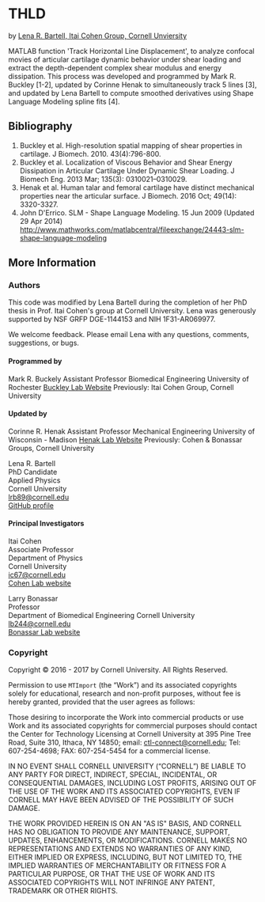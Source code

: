 # THLD
by [Lena R. Bartell, Itai Cohen Group, Cornell Unviersity](#authors)

MATLAB function 'Track Horizontal Line Displacement', to analyze confocal movies of articular cartilage dynamic behavior under shear loading and extract the depth-dependent complex shear modulus and energy dissipation. This process was developed and programmed by Mark R. Buckley [1-2], updated by Corinne Henak to simultaneously track 5 lines [3], and updated by Lena Bartell to compute smoothed derivatives using Shape Language Modeling spline fits [4].

## Bibliography

1. Buckley et al. High-resolution spatial mapping of shear properties in cartilage. J Biomech. 2010. 43(4):796-800.
2. Buckley et al. Localization of Viscous Behavior and Shear Energy Dissipation in Articular Cartilage Under Dynamic Shear Loading. J Biomech Eng. 2013 Mar; 135(3): 0310021–0310029.
3. Henak et al. Human talar and femoral cartilage have distinct mechanical properties near the articular surface. J Biomech. 2016 Oct; 49(14): 3320-3327.
4. John D'Errico. SLM - Shape Language Modeling. 15 Jun 2009 (Updated 29 Apr 2014) http://www.mathworks.com/matlabcentral/fileexchange/24443-slm-shape-language-modeling

## More Information

### Authors

This code was modified by Lena Bartell during the completion of her PhD thesis in Prof. Itai Cohen's group at Cornell University. Lena was generously supported by NSF GRFP DGE-1144153 and NIH 1F31-AR069977. 

We welcome feedback. Please email Lena with any questions, comments, suggestions, or bugs. 

#### Programmed by

Mark R. Buckely
Assistant Professor 
Biomedical Engineering
University of Rochester
[Buckley Lab Website](https://www.urmc.rochester.edu/labs/buckley.aspx)
Previously: Itai Cohen Group, Cornell University

#### Updated by

Corinne R. Henak
Assistant Professor
Mechanical Engineering
University of Wisconsin - Madison
[Henak Lab Website](http://henaklab.engr.wisc.edu/)
Previously: Cohen & Bonassar Groups, Cornell University

Lena R. Bartell  
PhD Candidate  
Applied Physics  
Cornell University  
lrb89@cornell.edu  
[GitHub profile](https://github.com/lbartell)

#### Principal Investigators

Itai Cohen  
Associate Professor  
Department of Physics  
Cornell University  
ic67@cornell.edu  
[Cohen Lab website](http://cohengroup.lassp.cornell.edu/)

Larry Bonassar  
Professor  
Department of Biomedical Engineering
Cornell University  
lb244@cornell.edu  
[Bonassar Lab website](http://bonassar.research.engineering.cornell.edu/)

### Copyright
Copyright &copy; 2016 - 2017 by Cornell University. All Rights Reserved.
 
Permission to use `MTImport` (the “Work”) and its associated copyrights solely for educational, research and non-profit purposes, without fee is hereby granted, provided that the user agrees as follows:
 
Those desiring to incorporate the Work into commercial products or use Work and its associated copyrights for commercial purposes should contact the Center for Technology Licensing at Cornell University at 395 Pine Tree Road, Suite 310, Ithaca, NY 14850; email: ctl-connect@cornell.edu; Tel: 607-254-4698; FAX: 607-254-5454 for a commercial license.
 
IN NO EVENT SHALL CORNELL UNIVERSITY (“CORNELL”) BE LIABLE TO ANY PARTY FOR DIRECT, INDIRECT, SPECIAL, INCIDENTAL, OR CONSEQUENTIAL DAMAGES, INCLUDING LOST PROFITS, ARISING OUT OF THE USE OF THE WORK AND ITS ASSOCIATED COPYRIGHTS, EVEN IF CORNELL MAY HAVE BEEN ADVISED OF THE POSSIBILITY OF SUCH DAMAGE.
 
THE WORK PROVIDED HEREIN IS ON AN "AS IS" BASIS, AND CORNELL HAS NO OBLIGATION TO PROVIDE ANY MAINTENANCE, SUPPORT, UPDATES, ENHANCEMENTS, OR MODIFICATIONS.  CORNELL MAKES NO REPRESENTATIONS AND EXTENDS NO WARRANTIES OF ANY KIND, EITHER IMPLIED OR EXPRESS, INCLUDING, BUT NOT LIMITED TO, THE IMPLIED WARRANTIES OF MERCHANTABILITY OR FITNESS FOR A PARTICULAR PURPOSE, OR THAT THE USE OF WORK AND ITS ASSOCIATED COPYRIGHTS WILL NOT INFRINGE ANY PATENT, TRADEMARK OR OTHER RIGHTS.